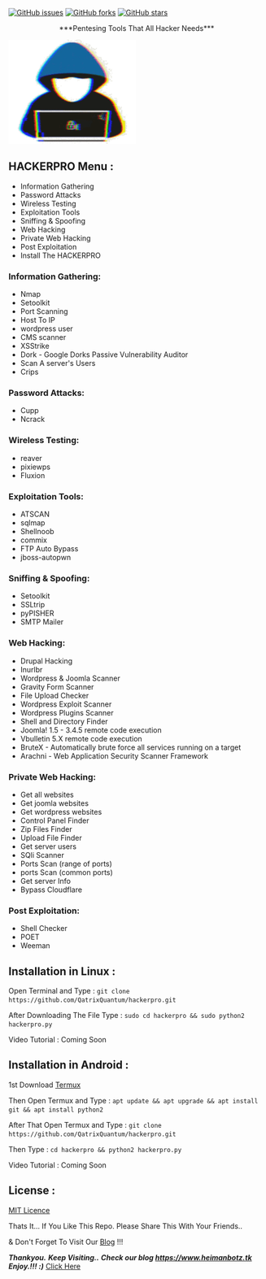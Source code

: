 [![GitHub issues](https://img.shields.io/github/issues/QatrixQuantum/hackerpro.svg)](https://telegram.dog/QatrixQuantum/)
[![GitHub forks](https://img.shields.io/github/forks/QatrixQuantum/hackerpro.svg)](https://github.com/QatrixQuantum/hackerpro/network)
[![GitHub stars](https://img.shields.io/github/stars/QatrixQuantum/hackerpro.svg)](https://github.com/QatrixQuantum/hackerpro/stargazers)

<p align="center">***Pentesing Tools That All Hacker Needs***</p>
 <img src="logo205x250.gif" alt="hackerpro_logo" height="205" width="250"> 

## HACKERPRO Menu :

- Information Gathering
- Password Attacks
- Wireless Testing
- Exploitation Tools
- Sniffing & Spoofing
- Web Hacking
- Private Web Hacking
- Post Exploitation
- Install The HACKERPRO

### Information Gathering:

- Nmap
- Setoolkit
- Port Scanning
- Host To IP
- wordpress user
- CMS scanner
- XSStrike
- Dork - Google Dorks Passive Vulnerability Auditor
- Scan A server's Users
- Crips

### Password Attacks:

- Cupp
- Ncrack

### Wireless Testing:

- reaver
- pixiewps
- Fluxion

### Exploitation Tools:

- ATSCAN
- sqlmap
- Shellnoob
- commix
- FTP Auto Bypass
- jboss-autopwn

### Sniffing & Spoofing:

- Setoolkit
- SSLtrip
- pyPISHER
- SMTP Mailer

### Web Hacking:

- Drupal Hacking
- Inurlbr
- Wordpress & Joomla Scanner
- Gravity Form Scanner
- File Upload Checker
- Wordpress Exploit Scanner
- Wordpress Plugins Scanner
- Shell and Directory Finder
- Joomla! 1.5 - 3.4.5 remote code execution
- Vbulletin 5.X remote code execution
- BruteX - Automatically brute force all services running on a target
- Arachni - Web Application Security Scanner Framework

### Private Web Hacking:

- Get all websites
- Get joomla websites
- Get wordpress websites
- Control Panel Finder
- Zip Files Finder
- Upload File Finder
- Get server users
- SQli Scanner
- Ports Scan (range of ports)
- ports Scan (common ports)
- Get server Info
- Bypass Cloudflare

### Post Exploitation:

- Shell Checker
- POET
- Weeman

## Installation in Linux :

Open Terminal and Type : ```git clone https://github.com/QatrixQuantum/hackerpro.git```

After Downloading The File Type : ```sudo cd hackerpro && sudo python2 hackerpro.py```

Video Tutorial : Coming Soon

## Installation in Android :

1st Download [Termux](https://play.google.com/store/apps/details?id=com.termux)
</center>

Then Open Termux and Type : ```apt update && apt upgrade && apt install git && apt install python2```

After That Open Termux and Type : ```git clone https://github.com/QatrixQuantum/hackerpro.git```

Then Type : ```cd hackerpro && python2 hackerpro.py```

Video Tutorial : Coming Soon

## License :

[MIT Licence](https://github.com/QatrixQuantum/hackerpro/blob/master/LICENSE)

Thats It... If You Like This Repo. Please Share This With Your Friends..

& Don't Forget To Visit Our [Blog](http://www.heimanbotz.tk) !!!

***Thankyou.***
***Keep Visiting..***
***Check our blog https://www.heimanbotz.tk***
***Enjoy.!!! :)***
<a href="https://www.heimanbotz.tk/" rel="dofollwo">Click Here</a>
